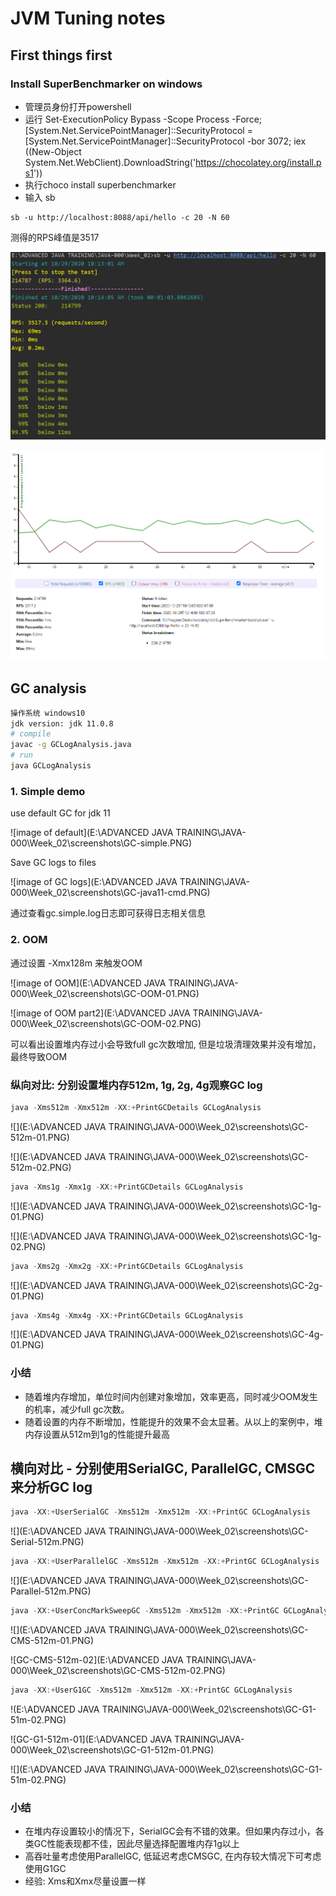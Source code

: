 # JVM Tuning notes

## First things first

### Install SuperBenchmarker on windows

- 管理员身份打开powershell
- 运行
  Set-ExecutionPolicy Bypass -Scope Process -Force; [System.Net.ServicePointManager]::SecurityProtocol = [System.Net.ServicePointManager]::SecurityProtocol -bor 3072; iex ((New-Object System.Net.WebClient).DownloadString('https://chocolatey.org/install.ps1'))
- 执行choco install superbenchmarker
- 输入 sb

```shell
sb -u http://localhost:8088/api/hello -c 20 -N 60
```

测得的RPS峰值是3517

![image of superbenchmarker](screenshots\sb-peak-localhost.PNG)

![image of sb analysis](screenshots\sb-peak-analysis.PNG)

## GC analysis

```sh
操作系统 windows10
jdk version: jdk 11.0.8
# compile
javac -g GCLogAnalysis.java
# run
java GCLogAnalysis
```

### 1. Simple demo

use  default GC for jdk 11

![image of default](E:\ADVANCED JAVA TRAINING\JAVA-000\Week_02\screenshots\GC-simple.PNG)

Save GC logs to files

![image of GC logs](E:\ADVANCED JAVA TRAINING\JAVA-000\Week_02\screenshots\GC-java11-cmd.PNG)

通过查看gc.simple.log日志即可获得日志相关信息

### 2. OOM

通过设置 -Xmx128m 来触发OOM

![image of OOM](E:\ADVANCED JAVA TRAINING\JAVA-000\Week_02\screenshots\GC-OOM-01.PNG)

![image of OOM part2](E:\ADVANCED JAVA TRAINING\JAVA-000\Week_02\screenshots\GC-OOM-02.PNG)

可以看出设置堆内存过小会导致full gc次数增加, 但是垃圾清理效果并没有增加，最终导致OOM

### 纵向对比: 分别设置堆内存512m, 1g, 2g, 4g观察GC log

```java
java -Xms512m -Xmx512m -XX:+PrintGCDetails GCLogAnalysis
```

![](E:\ADVANCED JAVA TRAINING\JAVA-000\Week_02\screenshots\GC-512m-01.PNG)

![](E:\ADVANCED JAVA TRAINING\JAVA-000\Week_02\screenshots\GC-512m-02.PNG)

```java
java -Xms1g -Xmx1g -XX:+PrintGCDetails GCLogAnalysis
```

![](E:\ADVANCED JAVA TRAINING\JAVA-000\Week_02\screenshots\GC-1g-01.PNG)

![](E:\ADVANCED JAVA TRAINING\JAVA-000\Week_02\screenshots\GC-1g-02.PNG)

```java
java -Xms2g -Xmx2g -XX:+PrintGCDetails GCLogAnalysis
```

![](E:\ADVANCED JAVA TRAINING\JAVA-000\Week_02\screenshots\GC-2g-01.PNG)

```java
java -Xms4g -Xmx4g -XX:+PrintGCDetails GCLogAnalysis
```

![](E:\ADVANCED JAVA TRAINING\JAVA-000\Week_02\screenshots\GC-4g-01.PNG)

### 小结

- 随着堆内存增加，单位时间内创建对象增加，效率更高，同时减少OOM发生的机率，减少full gc次数。
- 随着设置的内存不断增加，性能提升的效果不会太显著。从以上的案例中，堆内存设置从512m到1g的性能提升最高



## 横向对比 - 分别使用SerialGC, ParallelGC, CMSGC来分析GC log

```java
java -XX:+UserSerialGC -Xms512m -Xmx512m -XX:+PrintGC GCLogAnalysis
```

![](E:\ADVANCED JAVA TRAINING\JAVA-000\Week_02\screenshots\GC-Serial-512m.PNG)

```java
java -XX:+UserParallelGC -Xms512m -Xmx512m -XX:+PrintGC GCLogAnalysis
```

![](E:\ADVANCED JAVA TRAINING\JAVA-000\Week_02\screenshots\GC-Parallel-512m.PNG)

```java
java -XX:+UserConcMarkSweepGC -Xms512m -Xmx512m -XX:+PrintGC GCLogAnalysis
```

![](E:\ADVANCED JAVA TRAINING\JAVA-000\Week_02\screenshots\GC-CMS-512m-01.PNG)

![GC-CMS-512m-02](E:\ADVANCED JAVA TRAINING\JAVA-000\Week_02\screenshots\GC-CMS-512m-02.PNG)

```java
java -XX:+UserG1GC -Xms512m -Xmx512m -XX:+PrintGC GCLogAnalysis
```

!(E:\ADVANCED JAVA TRAINING\JAVA-000\Week_02\screenshots\GC-G1-51m-02.PNG)

![GC-G1-512m-01](E:\ADVANCED JAVA TRAINING\JAVA-000\Week_02\screenshots\GC-G1-512m-01.PNG)

![](E:\ADVANCED JAVA TRAINING\JAVA-000\Week_02\screenshots\GC-G1-51m-02.PNG)

### 小结

- 在堆内存设置较小的情况下，SerialGC会有不错的效果。但如果内存过小，各类GC性能表现都不佳，因此尽量选择配置堆内存1g以上
- 高吞吐量考虑使用ParallelGC, 低延迟考虑CMSGC, 在内存较大情况下可考虑使用G1GC
- 经验: Xms和Xmx尽量设置一样